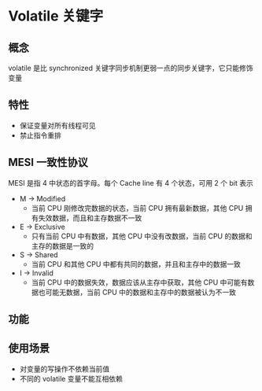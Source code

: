 # Volatile 关键字

## 概念

volatile 是比 synchronized 关键字同步机制更弱一点的同步关键字，它只能修饰变量



## 特性

* 保证变量对所有线程可见
* 禁止指令重排



## MESI 一致性协议

MESI 是指 4 中状态的首字母。每个 Cache line 有 4 个状态，可用 2 个 bit 表示

* M -> Modified
  * 当前 CPU 刚修改完数据的状态，当前 CPU 拥有最新数据，其他 CPU 拥有失效数据，而且和主存数据不一致
* E -> Exclusive
  * 只有当前 CPU 中有数据，其他 CPU 中没有改数据，当前 CPU 的数据和主存的数据是一致的
* S -> Shared
  * 当前 CPU 和其他 CPU 中都有共同的数据，并且和主存中的数据一致
* I -> Invalid
  * 当前 CPU 中的数据失效，数据应该从主存中获取，其他 CPU 中可能有数据也可能无数据，当前 CPU 中的数据和主存中的数据被认为不一致



## 功能





## 使用场景

* 对变量的写操作不依赖当前值
* 不同的 volatile 变量不能互相依赖
